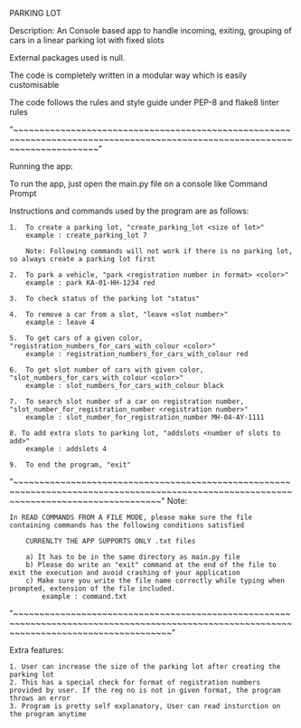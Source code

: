 PARKING LOT

Description: An Console based app to handle incoming, exiting, grouping of cars in a linear parking lot with fixed slots

External packages used is null.

The code is completely written in a modular way which is easily customisable

The code follows the rules and style guide under PEP-8 and flake8 linter rules

"~~~~~~~~~~~~~~~~~~~~~~~~~~~~~~~~~~~~~~~~~~~~~~~~~~~~~~~~~~~~~~~~~~~~~~~~~~~~~~~~~~~~~~~~~~~~~~~~~~~~~~~~~~~~~~~~~~~~~~~~~~~~"

Running the app:

To run the app, just open the main.py file on a console like Command Prompt

Instructions and commands used by the program are as follows:

    1.  To create a parking lot, "create_parking_lot <size of lot>"
        example : create_parking_lot 7

        Note: Following commands will not work if there is no parking lot, so always create a parking lot first

    2.  To park a vehicle, "park <registration number in format> <color>"
        example : park KA-01-HH-1234 red

    3.  To check status of the parking lot "status"

    4.  To remove a car from a slot, "leave <slot number>"
        example : leave 4

    5.  To get cars of a given color, "registration_numbers_for_cars_with_colour <color>"
        example : registration_numbers_for_cars_with_colour red

    6.  To get slot number of cars with given color, "slot_numbers_for_cars_with_colour <color>"
        example : slot_numbers_for_cars_with_colour black

    7.  To search slot number of a car on registration number, "slot_number_for_registration_number <registration number>"
        example : slot_number_for_registration_number MH-04-AY-1111

    8. To add extra slots to parking lot, "addslots <number of slots to add>"
        example : addslots 4

    9.  To end the program, "exit"

"~~~~~~~~~~~~~~~~~~~~~~~~~~~~~~~~~~~~~~~~~~~~~~~~~~~~~~~~~~~~~~~~~~~~~~~~~~~~~~~~~~~~~~~~~~~~~~~~~~~~~~~~~~~~~~~~~~~~~~~~~~~~~~~~~~~~~~~~"
Note:

    In READ COMMANDS FROM A FILE MODE, please make sure the file containing commands has the following conditions satisfied

        CURRENLTY THE APP SUPPORTS ONLY .txt files

        a) It has to be in the same directory as main.py file
        b) Please do write an "exit" command at the end of the file to exit the execution and avoid crashing of your application
        c) Make sure you write the file name correctly while typing when prompted, extension of the file included.
            example : command.txt

"~~~~~~~~~~~~~~~~~~~~~~~~~~~~~~~~~~~~~~~~~~~~~~~~~~~~~~~~~~~~~~~~~~~~~~~~~~~~~~~~~~~~~~~~~~~~~~~~~~~~~~~~~~~~~~~~~~~~~~~~~~~~~~~~~~~~~~~~~~"

Extra features:

    1. User can increase the size of the parking lot after creating the parking lot
    2. This has a special check for format of registration numbers provided by user. If the reg no is not in given format, the program throws an error
    3. Program is pretty self explanatory, User can read insturction on the program anytime
